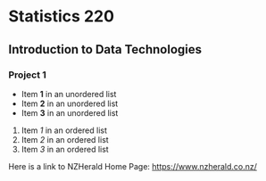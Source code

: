 # Statistics 220
## Introduction to Data Technologies
### Project 1

- Item **1** in an unordered list
- Item **2** in an unordered list
- Item **3** in an unordered list

1. Item _1_ in an ordered list
2. Item _2_ in an ordered list
3. Item _3_ in an ordered list

Here is a link to NZHerald Home Page: <https://www.nzherald.co.nz/>
